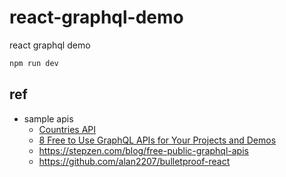 # react-graphql-demo

react graphql demo

``` bash
npm run dev
```

## ref

- sample apis
  - [Countries API](https://countries.trevorblades.com/graphql)
  - [8 Free to Use GraphQL APIs for Your Projects and Demos](https://www.apollographql.com/blog/community/backend/8-free-to-use-graphql-apis-for-your-projects-and-demos/)
  - <https://stepzen.com/blog/free-public-graphql-apis>
  - <https://github.com/alan2207/bulletproof-react>
